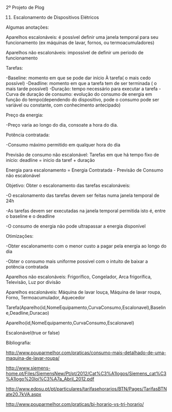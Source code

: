 2º Projeto de Plog


11. Escalonamento de Dispositivos Elétricos

Algumas anotações:


Aparelhos escalonáveis: é possível definir uma janela temporal para seu funcionamento (ex máquinas de lavar, fornos, ou termoacumuladores)

Aparelhos não escalonáveis: impossível de definir um periodo de funcionamento


Tarefas: 

-Baseline: momento em que se pode dar início À tarefa( o mais cedo possível)
-Deadline: momento em que a tarefa tem de ser terminada ( o mais tarde possível)
-Duração: tempo necessário para executar a tarefa
-Curva de duração de consumo: evolução do consumo de energia em função do tempo(dependendo do dispositivo, pode o consumo pode ser variável ou constante, com conhecimento antecipado)


Preço da energia: 

-Preço varia ao longo do dia, consoate a hora do dia.


Potência contratada: 

-Consumo máximo permitido em qualquer hora do dia 


Previsão de consumo não escalonável: Tarefas em que há tempo fixo de início: deadline = inicio da taref + duração

Energia para escalonamento = Energia Contratada - Previsão de Consumo não escalonável

Objetivo: Obter o escalonamento das tarefas escalonáveis:

-O escalonamento das tarefas devem ser feitas numa janela temporal de 24h

-As tarefas devem ser executadas na janela temporal permitida isto é, entre o baseline e o deadline

-O consumo de energia não pode ultrapassar a energia disponível



Otimizações:

-Obter escalonamento com o menor custo a pagar pela energia ao longo do dia

-Obter o consumo mais uniforme possivel com o intuito de baixar a potência contratada



Aparelhos não escalonáveis: Frigorífico, Congelador, Arca frigorífica, Televisão, Luz por divisão 

Aparelhos escalonáveis: Máquina de lavar louça, Máquina de lavar roupa, Forno, Termoacumulador, Aquecedor



Tarefa(Aparelho(id,NomeEquipamento,CurvaConsumo,Escalonavel),Baseline,Deadline,Duracao)

Aparelho(id,NomeEquipamento,CurvaConsumo,Escalonavel)

Escalonável(true or false)



Bibliografia:

http://www.pouparmelhor.com/praticas/consumo-mais-detalhado-de-uma-maquina-de-lavar-roupa/


http://www.siemens-home.pt/Files/SiemensNew/Pt/pt/2012/Cat%C3%A1logos/Siemens_cat%C3%A1logo%20loi%C3%A7a_Abril_2012.pdf


http://www.edpsu.pt/pt/particulares/tarifasehorarios/BTN/Pages/TarifasBTNate20.7kVA.aspx


http://www.pouparmelhor.com/praticas/bi-horario-vs-tri-horario/


